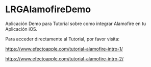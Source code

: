 # LRGAlamofireDemo

Aplicación Demo para Tutorial sobre como integrar Alamofire en tu Aplicación iOS.

Para acceder directamente al Tutorial, por favor visita:

https://www.efectoapple.com/tutorial-alamofire-intro-1/

https://www.efectoapple.com/tutorial-alamofire-intro-2/
